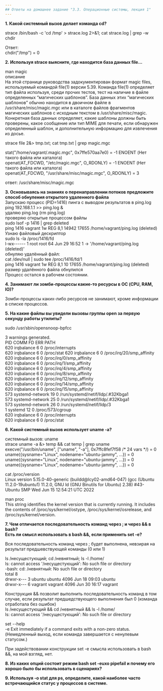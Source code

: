 ```yaml
---
## Ответы на домашнее задание "3.3. Операционные системы, лекция 1" 
---
```

                    
<strong>1. Какой системный вызов делает команда cd?</strong>  
    
strace /bin/bash -c 'cd /tmp' > strace.log 2>&1; cat strace.log | grep -w chdir       

Ответ:  
chdir("/tmp") = 0   
    
<strong>2. Используя strace выясните, где находится база данных file...</strong>   

man magic     
описание    
На этой странице руководства задокументирован формат magic files, используемый командой file(1) версии 5.39. Команда file(1) определяет тип файла
используя, среди прочих тестов, тест на наличие в файле определенных “магических шаблонов”. База данных этих “магических шаблонов” обычно находится в
двоичном файле в /usr/share/misc/magic.mgc или в каталоге файлов фрагментов магических шаблонов с исходным текстом в /usr/share/misc/magic. Конкретная база данных определяет, какие шаблоны должны быть проверены, какое сообщение или тип MIME для печати, если обнаружен определенный шаблон, и дополнительную информацию для извлечения из досье.     
    
strace file 2&> tmp.txt; cat tmp.txt | grep magic.mgc   
    
stat("/home/vagrant/.magic.mgc", 0x7ffe570aa7e0) = -1 ENOENT (Нет такого файла или каталога)    
openat(AT_FDCWD, "/etc/magic.mgc", O_RDONLY) = -1 ENOENT (Нет такого файла или каталога)    
openat(AT_FDCWD, "/usr/share/misc/magic.mgc", O_RDONLY) = 3     
    
ответ: /usr/share/misc/magic.mgc    
    
<strong>3. Основываясь на знаниях о перенаправлении потоков предложите способ обнуления открытого удаленного файла</strong>    
Запускаю процесс (PID=1416) пинга с выводом результатов в ping.log      
ping 192.168.1.1 >> ping.log &      
удаляю ping.log (rm ping.log)   
проверяю открытые процессом файлы       
sudo lsof -p 1416 | grep deleted        
ping    1416 vagrant    1w   REG    8,1    14942 17655 /home/vagrant/ping.log (deleted)     
Узнаю файловый дескриптор        
sudo ls -la /proc/1416/fd   
l-wx------ 1 root    root    64 Jun 29 16:52 1 -> '/home/vagrant/ping.log (deleted)'       
обнуляю удалённый файл:         
cat /dev/null | sudo tee /proc/1416/fd/1    
ping    1416 vagrant    1w   REG    8,1      10 17655 /home/vagrant/ping.log (deleted)  
размер удалённого файла обнулился   
Процесс остался в рабочем состоянии.    
    
<strong>4. Занимают ли зомби-процессы какие-то ресурсы в ОС (CPU, RAM, IO)?</strong>   

Зомби-процессы каких-либо ресурсов не занимают, кроме информации в списке процессов.    
    
<strong>5. На какие файлы вы увидели вызовы группы open за первую секунду работы утилиты?</strong>      

sudo /usr/sbin/opensnoop-bpfcc

3 warnings generated.   
PID    COMM               FD ERR PATH   
620    irqbalance          6   0 /proc/interrupts   
620    irqbalance          6   0 /proc/stat 
620    irqbalance          6   0 /proc/irq/20/smp_affinity  
620    irqbalance          6   0 /proc/irq/0/smp_affinity   
620    irqbalance          6   0 /proc/irq/1/smp_affinity   
620    irqbalance          6   0 /proc/irq/4/smp_affinity   
620    irqbalance          6   0 /proc/irq/8/smp_affinity   
620    irqbalance          6   0 /proc/irq/12/smp_affinity  
620    irqbalance          6   0 /proc/irq/14/smp_affinity  
620    irqbalance          6   0 /proc/irq/15/smp_affinity  
573    systemd-network    19   0 /run/systemd/netif/lldp/.#32Kbga1  
573    systemd-network    25   0 /run/systemd/netif/lldp/.#32Kbga1  
573    systemd-network    26   0 /run/systemd/netif/lldp/3  
1      systemd            12   0 /proc/573/cgroup   
620    irqbalance          6   0 /proc/interrupts   
620    irqbalance          6   0 /proc/stat     


<strong>6. Какой системный вызов использует uname -a?</strong>       
    
системный вызов: uname  
strace uname -a &> temp && cat temp | grep uname        
execve("/usr/bin/uname", ["uname", "-a"], 0x7ffc8fef7f58 /* 24 vars */) = 0     
uname({sysname="Linux", nodename="ubuntu-jammy", ...}) = 0      
uname({sysname="Linux", nodename="ubuntu-jammy", ...}) = 0      
uname({sysname="Linux", nodename="ubuntu-jammy", ...}) = 0      
    
cat /proc/version   
Linux version 5.15.0-40-generic (buildd@lcy02-amd64-047) (gcc (Ubuntu 11.2.0-19ubuntu1) 11.2.0, GNU ld (GNU Binutils for Ubuntu) 2.38) #43-Ubuntu SMP Wed Jun 15 12:54:21 UTC 2022  
    
man proc        
This string identifies the kernel version that is currently running.  It includes the  contents  of  /proc/sys/kernel/ostype, /proc/sys/kernel/osrelease, and /proc/sys/kernel/version.     
    
<strong>7. Чем отличается последовательность команд через ; и через && в bash?  
Есть ли смысл использовать в bash &&, если применить set -e?</strong>         

Вся последовательность команд через ; будет выполнена, невзирая на результат предшевствующей команды (0 или 1)

ls /несущестующий; cd /невнятный; ls -l /home/  
ls: cannot access '/несущестующий': No such file or directory   
-bash: cd: /невнятный: No such file or directory    
total 8      
drwxr-x--- 3 ubuntu  ubuntu  4096 Jun 18 09:03 ubuntu   
drwxr-x--- 6 vagrant vagrant 4096 Jun 30 16:17 vagrant  

Конструкция && позволит выполнить последовательность команд в том случае, если результат предшедствующего выполнения был 0 (команда отработала без ошибок)      
ls /несущестующий && cd /невнятный && ls -l /home/      
ls: cannot access '/несущестующий': No such file or directory   

set --help   
-e  Exit immediately if a command exits with a non-zero status. (Немедленный выход, если команда завершается с ненулевым статусом.)   

При задействовании конструкции set -е смысла использовать в bash &&, на мой взгляд, нет.   


<strong>8. Из каких опций состоит режим bash set -euxo pipefail и почему его хорошо было бы использовать в сценариях?</strong>  
    
<strong>9. Используя -o stat для ps, определите, какой наиболее часто встречающийся статус у процессов в системе.</strong>  
    
